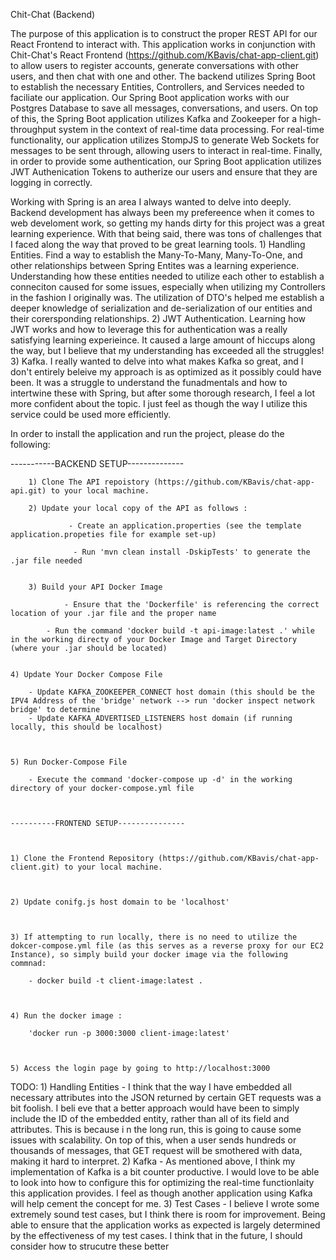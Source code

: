Chit-Chat (Backend)

The purpose of this application is to construct the proper REST API for our React Frontend to interact with. This application works in conjunction with Chit-Chat's React Frontend (https://github.com/KBavis/chat-app-client.git) to allow users to register accounts, generate conversations with other users, and then chat with one and other. The backend utilizes Spring Boot to establish the necessary Entities, Controllers, and Services needed to faciliate our application. Our Spring Boot application works with our Postgres Database to save all messages, conversations, and users. On top of this, the Spring Boot application utilizes Kafka and Zookeeper for a high-throughput system in the context of real-time data processing. For real-time functionality, our application utilizes StompJS to generate Web Sockets for messages to be sent through, allowing users to interact in real-time. Finally, in order to provide some authentication, our Spring Boot application utilizes JWT Authenication Tokens to autherize our users and ensure that they are logging in correctly.

Working with Spring is an area I always wanted to delve into deeply. Backend development has always been my prefereence when it comes to web develoment work, so getting my hands dirty for this project was a great learning experience. With that being said, there was tons of challenges that I faced along the way that proved to be great learning tools. 1) Handling Entities. Find a way to establish the Many-To-Many, Many-To-One, and other relationships between Spring Entites was a learning experience. Understanding how these entities needed to utilize each other to establish a conneciton caused for some issues, especially when utilizing my Controllers in the fashion I originally was. The utilization of DTO's helped me establish a deeper knowledge of serialization and de-serialization of our entities and their corersponding relationships. 2) JWT Authentication. Learning how JWT works and how to leverage this for authentication was a really satisfying learning experieince. It caused a large amount of hiccups along the way, but I believe that my understanding has exceeded all the struggles! 3) Kafka. I really wanted to delve into what makes Kafka so great, and I don't entirely beleive my approach is as optimized as it possibly could have been. It was a struggle to understand the funadmentals and how to intertwine these with Spring, but after some thorough research, I feel a lot more confident about the topic. I just feel as though the way I utilize this service could be used more efficiently.

In order to install the application and run the project, please do the following:



-----------BACKEND SETUP--------------



		1) Clone The API repoistory (https://github.com/KBavis/chat-app-api.git) to your local machine.

		2) Update your local copy of the API as follows :

	       		 - Create an application.properties (see the template application.propeties file for example set-up)

	        	  - Run 'mvn clean install -DskipTests' to generate the .jar file needed


		3) Build your API Docker Image

		        - Ensure that the 'Dockerfile' is referencing the correct location of your .jar file and the proper name

			- Run the command 'docker build -t api-image:latest .' while in the working directy of your Docker Image and Target Directory (where your .jar should be located)


	4) Update Your Docker Compose File

		- Update KAFKA_ZOOKEEPER_CONNECT host domain (this should be the IPV4 Address of the 'bridge' network --> run 'docker inspect network bridge' to determine
		- Update KAFKA_ADVERTISED_LISTENERS host domain (if running locally, this should be localhost)



	5) Run Docker-Compose File

		- Execute the command 'docker-compose up -d' in the working directory of your docker-compose.yml file



	----------FRONTEND SETUP---------------



	1) Clone the Frontend Repository (https://github.com/KBavis/chat-app-client.git) to your local machine.



	2) Update conifg.js host domain to be 'localhost'



	3) If attempting to run locally, there is no need to utilize the dokcer-compose.yml file (as this serves as a reverse proxy for our EC2 Instance), so simply build your docker image via the following commnad:

		- docker build -t client-image:latest .



	4) Run the docker image :

		'docker run -p 3000:3000 client-image:latest'



	5) Access the login page by going to http://localhost:3000


TODO:
	1) Handling Entities - I think that the way I have embedded all necessary attributes into the JSON returned by certain GET requests was a bit foolish. I beli		eve that a better approach would have been to simply include the ID of the embedded entity, rather than all of its field and attributes. This is because i	     n the long run, this is going to cause some issues with scalability. On top of this, when a user sends hundreds or thousands of messages, that GET request 	  will be smothered with data, making it hard to interpret.
	2) Kafka - As mentioned above, I think my implementation of Kafka is a bit counter productive. I would love to be able to look into how to configure this for 		optimizing the real-time functionlaity this application provides. I feel as though another application using Kafka will help cement the concept for me.
	3) Test Cases - I believe I wrote some extremely sound test cases, but I think there is room for improvement. Being able to ensure that the application works 		as expected is largely determined by the effectiveness of my test cases. I think that in the future, I should consider how to strucutre these better
